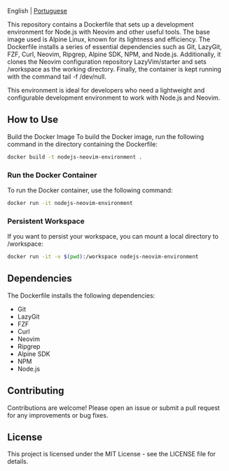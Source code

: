 English | [Portuguese](README.md)

This repository contains a Dockerfile that sets up a development environment for Node.js with Neovim and other useful tools. The base image used is Alpine Linux, known for its lightness and efficiency. The Dockerfile installs a series of essential dependencies such as Git, LazyGit, FZF, Curl, Neovim, Ripgrep, Alpine SDK, NPM, and Node.js. Additionally, it clones the Neovim configuration repository LazyVim/starter and sets /workspace as the working directory. Finally, the container is kept running with the command tail -f /dev/null.

This environment is ideal for developers who need a lightweight and configurable development environment to work with Node.js and Neovim.

## How to Use
Build the Docker Image
To build the Docker image, run the following command in the directory containing the Dockerfile:

```bash
docker build -t nodejs-neovim-environment .
```
### Run the Docker Container
To run the Docker container, use the following command:
```bash
docker run -it nodejs-neovim-environment
```
### Persistent Workspace
If you want to persist your workspace, you can mount a local directory to /workspace:
```bash
docker run -it -v $(pwd):/workspace nodejs-neovim-environment
```
## Dependencies
The Dockerfile installs the following dependencies:
- Git
- LazyGit
- FZF
- Curl
- Neovim
- Ripgrep
- Alpine SDK
- NPM
- Node.js

## Contributing
Contributions are welcome! Please open an issue or submit a pull request for any improvements or bug fixes.

## License
This project is licensed under the MIT License - see the LICENSE file for details.
